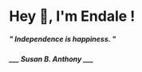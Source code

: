 <h1 title="head"> Hey 👋, I'm Endale !</h1>

**<h5><i>" Independence is happiness. "</i></h5>**

*<b>___ Susan B. Anthony ___</b>*
